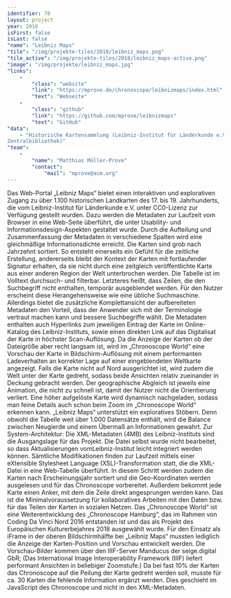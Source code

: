 ```yaml
---
identifier: 78
layout: project
year: 2018
isFirst: false
isLast: false
"name": "Leibniz Maps"
"tile": "/img/projekte-tiles/2018/leibniz_maps.png"
"tile_active": "/img/projekte-tiles/2018/leibniz_maps-active.png"
"image": "/img/projekte/leibniz_maps.jpg"
"links":
    -
        "class": "website"
        "link": "https://mprove.de/chronoscope/leibnizmaps/index.html"
        "text": "Webseite"
    -
        "class": "github"
        "link": "https://github.com/mprove/leibnizmaps"
        "text": "GitHub"
"data":
    - "Historische Kartensammlung (Leibniz-Institut für Länderkunde e.V., Geographische
Zentralbibliothek)"
"team":
    -
        "name": "Matthias Müller-Prove"
        "contact":
            "mail": "mprove@acm.org"
---
```

Das Web-Portal „Leibniz Maps“ bietet einen interaktiven und explorativen Zugang zu über 1.100 historischen Landkarten des 17. bis 19. Jahrhunderts, die vom Leibniz-Institut für Länderkunde e.V. unter CC0-Lizenz zur Verfügung gestellt wurden. Dazu werden die Metadaten zur Laufzeit vom Browser in eine Web-Seite überführt, die unter Usability- und Informationsdesign-Aspekten gestaltet wurde.
Durch die Aufteilung und Zusammenfassung der Metadaten in verschiedene Spalten wird eine gleichmäßige Informationsdichte erreicht. Die Karten sind grob nach Jahrzehnt sortiert. So entsteht einerseits ein Gefühl für die zeitliche Erstellung, andererseits bleibt der Kontext der Karten mit fortlaufender Signatur erhalten, da sie nicht durch eine zeitgleich veröffentlichte Karte aus einer anderen Region der Welt unterbrochen werden. Die Tabelle ist im Volltext durchsuch- und filterbar. Letzteres heißt, dass Zeilen, die den Suchbegriff nicht enthalten, temporär ausgeblendet werden. Für den Nutzer erscheint diese Herangehensweise wie eine übliche Suchmaschine. Allerdings bietet die zusätzliche Komplettansicht der aufbereiteten Metadaten den Vorteil, dass der Anwender sich mit der Terminologie vertraut machen kann und bessere Suchbegriffe wählt. Die Metadaten enthalten auch Hyperlinks zum jeweiligen Eintrag der Karte im Online-Katalog des Leibniz-Instituts, sowie einen direkten Link auf das Digitalisat der Karte in höchster Scan-Auflösung. Da die Anzeige der Karten ob der Dateigröße aber recht langsam ist, wird im „Chronoscope World“ eine Vorschau der Karte in Bildschirm-Auflösung mit einem performanten Ladeverhalten an korrekter Lage auf einer eingeblendeten Weltkarte angezeigt. Falls die Karte nicht auf Nord ausgerichtet ist, wird zudem die Welt unter der Karte gedreht, sodass beide Ansichten relativ zueinander in Deckung gebracht werden. Der geographische Abgleich ist jeweils eine Animation, die nicht zu schnell ist, damit der Nutzer nicht die Orientierung verliert. Eine höher aufgelöste Karte wird dynamisch nachgeladen, sodass man feine Details auch schon beim Zoom im „Chronoscope World“ erkennen kann.
„Leibniz Maps“ unterstützt ein exploratives Stöbern. Denn obwohl die Tabelle weit über 1.000 Datensätze enthält, wird die Balance zwischen Neugierde und einem Übermaß an Informationen gewahrt. Zur System-Architektur:
Die XML-Metadaten (4MB) des Leibniz-Instituts sind die Ausgangslage für das Projekt. Die Datei selbst wurde nicht bearbeitet, so dass Aktualisierungen vomLeibniz-Institut leicht integriert werden können. Sämtliche Modifikationen finden zur Laufzeit mittels einer eXtensible Stylesheet Language (XSL)-Transformation statt, die die XML-Datei in eine Web-Tabelle überführt. In diesem Schritt werden zudem die Karten nach Erscheinungsjahr sortiert und die Geo-Koordinaten werden ausgelesen und für das Chronoscope vorbereitet. Außerdem bekommt jede Karte einen Anker, mit dem die Zeile direkt angesprungen werden kann. Das ist die Minimalvoraussetzung für kollaboratives Arbeiten mit den Daten bzw. für das Teilen der Karten in sozialen Netzen. Das „Chronoscope World“ ist eine Weiterentwicklung des „Chronoscope Hamburg“, das im Rahmen von Coding Da Vinci Nord 2016 entstanden ist und das als Projekt des Europäischen Kulturerbejahres 2018 ausgewählt wurde. Für den Einsatz als iFrame in der oberen Bildschirmhälfte bei „Leibniz Maps“ mussten lediglich die Anzeige der Karten-Position und Vorschau entwickelt werden. Die Vorschau-Bilder kommen über den IIIF-Server Manducus der seige.digital GbR; (Das International Image Interoperability Framework (IIIF) liefert performant Ansichten in beliebiger Zoomstufe.)
Da bei fast 10% der Karten das Chronoscope auf die Peilung der Karte gedreht werden soll, musste für ca. 30 Karten die fehlende Information ergänzt werden. Dies geschieht im JavaScript des Chronoscope und nicht in den XML-Metadaten.

